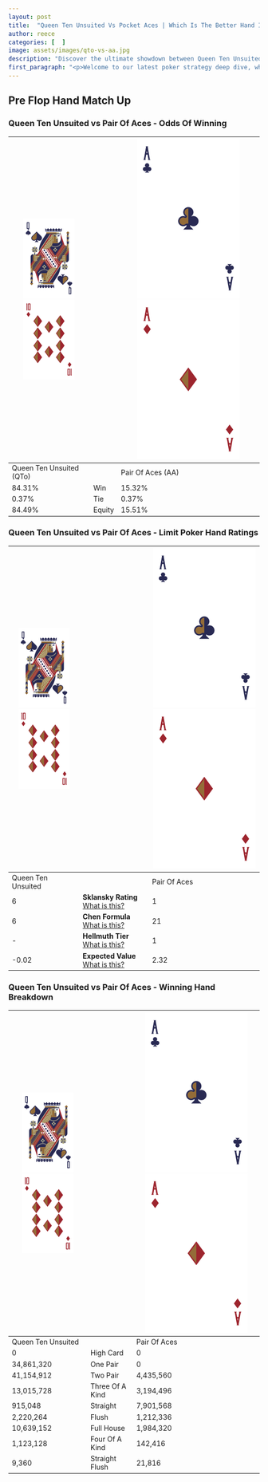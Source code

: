 ```yaml
---
layout: post
title:  "Queen Ten Unsuited Vs Pocket Aces | Which Is The Better Hand In Poker? A Complete Guide"
author: reece
categories: [  ]
image: assets/images/qto-vs-aa.jpg
description: "Discover the ultimate showdown between Queen Ten Unsuited and Pair Of Aces in poker! Uncover the odds, strategies, and scenarios where one hand triumphs over the other. Get ready to up your poker game with this thrilling analysis."
first_paragraph: "<p>Welcome to our latest poker strategy deep dive, where we're pitting two distinct hands against each other in a high-stakes showdown: Queen Ten Unsuited vs Pair Of Aces.</p><p>In the dynamic world of poker, every decision counts, and knowing which hand holds the upper hand is key to your success at the table.</p><p>In this article, we'll dissect these two hands, explore the scenarios where one dominates the other, and equip you with the knowledge to make strategic choices that can tip the odds in your favor.</p><p>Get ready to unravel the intriguing dynamics of these poker hands and elevate your game to new heights.</p>"
---
```




[comment]: # (sp0)

## Pre Flop Hand Match Up

<div class="table hand-ratings" markdown="1"> 



### Queen Ten Unsuited vs Pair Of Aces - Odds Of Winning


    
| ![image info](assets/images/hand1/Q.png) ![image info](assets/images/hand1/To.png) |  | ![image info](assets/images/hand2/A.png) ![image info](assets/images/hand2/Ao.png) |
| -------- | -------- | -------- |
| Queen Ten Unsuited (QTo) |  | Pair Of Aces (AA) |
| 84.31% | Win | 15.32% |
| 0.37% | Tie | 0.37% |
| 84.49% | Equity | 15.51% |




[comment]: # (sp1)



### Queen Ten Unsuited vs Pair Of Aces - Limit Poker Hand Ratings


    
| ![image info](assets/images/hand1/Q.png) ![image info](assets/images/hand1/To.png) |  | ![image info](assets/images/hand2/A.png) ![image info](assets/images/hand2/Ao.png) |
| -------- | -------- | -------- |
| Queen Ten Unsuited |  | Pair Of Aces |
| 6 | **Sklansky Rating** [What is this?](/sklansky-rating-explained) | 1 |
| 6 | **Chen Formula** [What is this?](/chen-formula-explained) | 21 |
| - | **Hellmuth Tier** [What is this?](/Hellmuth-tier-explained) | 1 |
| -0.02 | **Expected Value** [What is this?](/expected-value-explained) | 2.32 |




[comment]: # (sp2)



### Queen Ten Unsuited vs Pair Of Aces - Winning Hand Breakdown


    
| ![image info](assets/images/hand1/Q.png) ![image info](assets/images/hand1/To.png) |  | ![image info](assets/images/hand2/A.png) ![image info](assets/images/hand2/Ao.png) |
| -------- | -------- | -------- |
| Queen Ten Unsuited |  | Pair Of Aces |
| 0 | High Card | 0 |
| 34,861,320 | One Pair | 0 |
| 41,154,912 | Two Pair | 4,435,560 |
| 13,015,728 | Three Of A Kind | 3,194,496 |
| 915,048 | Straight | 7,901,568 |
| 2,220,264 | Flush | 1,212,336 |
| 10,639,152 | Full House | 1,984,320 |
| 1,123,128 | Four Of A Kind | 142,416 |
| 9,360 | Straight Flush | 21,816 |




[comment]: # (sp3)



</div>

[comment]: # (sp4)



[comment]: # (sp5)

